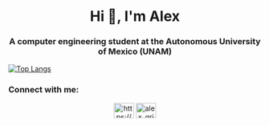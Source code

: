 <h1 align="center">Hi 👋, I'm Alex</h1>
<h3 align="center">A computer engineering student at the Autonomous University of Mexico (UNAM)</h3>

<!---<a href="https://stackoverflow.com/users/https://stackoverflow.com/users/20097189/alex-grim" target="blank"><img align="center" src="https://raw.githubusercontent.com/rahuldkjain/github-profile-readme-generator/master/src/images/icons/Social/stack-overflow.svg" alt="https://stackoverflow.com/users/20097189/alex-grim" height="30" width="40" /></a>!--->
<p>



  [![Top Langs](https://github-readme-stats.vercel.app/api/top-langs/?username=AlexGrim12&layout=compact)](https://github.com/AlexGrim12/github-readme-stats)
<p>
  <p>
  
<h3 align="left">Connect with me:</h3>
<p align="left">
<center>
<a href="https://www.linkedin.com/in/alejandro-gutiérrez-grimaldo-325b21242/" target="blank"><img align="center" src="https://raw.githubusercontent.com/rahuldkjain/github-profile-readme-generator/master/src/images/icons/Social/linked-in-alt.svg" alt="https://www.linkedin.com/in/alejandro-gutiérrez-grimaldo-325b21242/" height="30" width="40" /></a>
<a href="https://instagram.com/alex_grim_" target="blank"><img align="center" src="https://raw.githubusercontent.com/rahuldkjain/github-profile-readme-generator/master/src/images/icons/Social/instagram.svg" alt="alex_grim_" height="30" width="40" /></a>
  </center>
